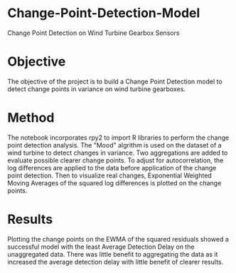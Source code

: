 # Change-Point-Detection-Model
Change Point Detection on Wind Turbine Gearbox Sensors
# Objective
The objective of the project is to build a Change Point Detection model to detect change points in variance on wind turbine gearboxes.
# Method
The notebook incorporates rpy2 to import R libraries to perform the change point detection analysis.  The "Mood" algrithm is used on the dataset of a wind turbine to detect changes in variance.  Two aggregations are added to evaluate possible clearer change points.  To adjust for autocorrelation, the log differences are applied to the data before application of the change point detection.  Then to visualize real changes, Exponential Weighted Moving Averages of the squared log differences is plotted on the change points.  
# Results
Plotting the change points on the EWMA of the squared residuals showed a successful model with the least Average Detection Delay on the unaggregated data.  There was little benefit to aggregating the data as it increased the average detection delay with little benefit of clearer results.  
